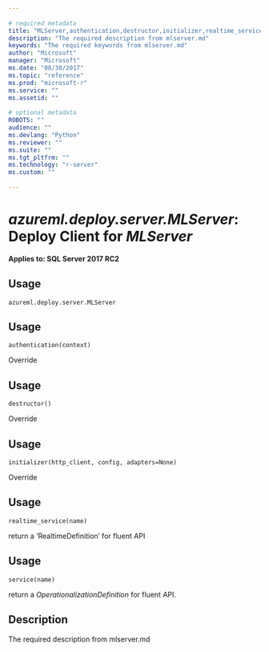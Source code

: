 ```yaml
--- 
 
# required metadata 
title: "MLServer,authentication,destructor,initializer,realtime_service,service: MLServer title from mlserver.md" 
description: "The required description from mlserver.md" 
keywords: "The required keywords from mlserver.md" 
author: "Microsoft" 
manager: "Microsoft" 
ms.date: "08/30/2017" 
ms.topic: "reference" 
ms.prod: "microsoft-r" 
ms.service: "" 
ms.assetid: "" 
 
# optional metadata 
ROBOTS: "" 
audience: "" 
ms.devlang: "Python" 
ms.reviewer: "" 
ms.suite: "" 
ms.tgt_pltfrm: "" 
ms.technology: "r-server" 
ms.custom: "" 
 
---
```


# *azureml.deploy.server.MLServer*: Deploy Client for *MLServer*


**Applies to: SQL Server 2017 RC2**


## Usage



```
azureml.deploy.server.MLServer
```




## Usage



```
authentication(context)
```




Override


## Usage



```
destructor()
```




Override


## Usage



```
initializer(http_client, config, adapters=None)
```




Override


## Usage



```
realtime_service(name)
```




return a ‘RealtimeDefinition’ for fluent API


## Usage



```
service(name)
```




return a *OperationalizationDefinition* for fluent API.


## Description

The required description from mlserver.md
